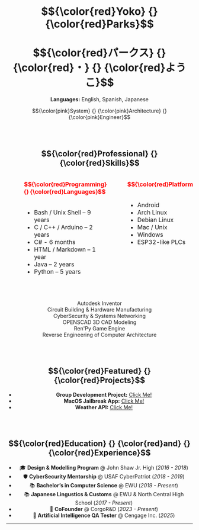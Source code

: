 
  
<h1 align="center"> $${\color{red}Yoko} {} {\color{red}Parks}$$  </h1>
<h1 align="center"> $${\color{red}パークス} {} {\color{red}・} {} {\color{red}ようこ}$$ </h1>

<div align="center">  
  
  **Languages:** English, Spanish, Japanese  </div>
 
<p div align="center"> 
  
  $${\color{pink}System} {} {\color{pink}Architecture} {} {\color{pink}Engineer}$$ </p>

</div>

  <br><br>

  

<h2 align="center"> $${\color{red}Professional} {} {\color{red}Skills}$$ </h2>

<!-- Scrollable table wrapper -->
<div style="overflow-x: auto; width: 100%;">

<table align="center" style="border-collapse: separate; border-spacing: 40px 0;">
  <tr>
    <td valign="top">
      <strong><span style="color:red">$${\color{red}Programming} {} {\color{red}Languages}$$</span></strong><br><br>
      <ul>
        <li>Bash / Unix Shell – 9 years</li>
        <li>C / C++ / Arduino – 2 years</li>
        <li> C# - 6 months</li>
        <li>HTML / Markdown – 1 year</li>
        <li>Java – 2 years</li>
        <li>Python – 5 years</li>
      </ul>
    </td>
    <td valign="top">
      <strong><span style="color:red">$${\color{red}Platforms}$$</span></strong><br><br>
      <ul>
        <li>Android</li>
        <li>Arch Linux</li>
        <li>Debian Linux</li>
        <li>Mac / Unix</li>
        <li>Windows</li>
        <li>ESP32-like PLCs</li>
      </ul>
    </td>
    <td valign="top">
      <strong><span style="color:red">$${\color{red}IDEs}$$</span></strong><br><br>
      <ul>
        <li>Atom</li>
        <li>CLion</li>
        <li>GCC / G++</li>
        <li>Intellij</li>
        <li>Python IDLE</li>
        <li>VSCode</li>
      </ul>
    </td>
  </tr>
</table>

</div>

<br>

<div align="center">
  <ul style="list-style: none; padding: 0;">
    <li>Autodesk Inventor</li>
    <li>Circuit Building & Hardware Manufacturing</li>
    <li>CyberSecurity & Systems Networking</li>
    <li>OPENSCAD 3D CAD Modeling</li>
    <li>Ren'Py Game Engine</li>
    <li>Reverse Engineering of Computer Architecture</li>
  </ul>
</div>



<br><br>

  <h2 align="center"> $${\color{red}Featured} {} {\color{red}Projects}$$ </h2>

<div align="center">

  - **Group Development Project:** [Click Me!](https://github.com/Hellothereyoko/spaghetti-mafia-copy) 
  - **MacOS Jailbreak App:** [Click Me!](https://github.com/Hellothereyoko/MacOS-Enable-Homebrew)
  - **Weather API:** [Click Me!](https://github.com/Hellothereyoko/My-Weather-API)

</div>



<br><br>

<h2 align="center"> $${\color{red}Education} {} {\color{red}and} {} {\color{red}Experience}$$ </h2>

<div align="center">  
  
  - 🎓 **Design & Modelling Program** @ John Shaw Jr. High (_2016 - 2018_)  
  - 🛡️ **CyberSecurity Mentorship** @ USAF CyberPatriot (_2018 - 2019_)  
  - 📚 **Bachelor’s in Computer Science** @ EWU (_2019 - Present_)
  - 📚 **Japanese Lingustics & Customs** @ EWU & North Central High School (_2017 - Present_)
  - 🚀 **CoFounder** @ CorgoR&D (_2023 - Present_)  
  - 🔧 **Artificial Intelligence QA Tester** @ Cengage Inc. (_2025_)
    
</div>

---

